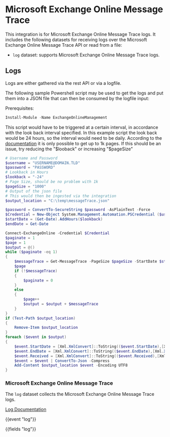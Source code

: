 # Microsoft Exchange Online Message Trace

This integration is for Microsoft Exchange Online Message Trace logs. It includes the following
datasets for receiving logs over the Microsoft Exchange Online Message Trace API or read from a file:

- `log` dataset: supports Microsoft Exchange Online Message Trace logs.

## Logs

Logs are either gathered via the rest API or via a logfile.

The following sample Powershell script may be used to get the logs and put them into a JSON file that can then be
consumed by the logfile input:

Prerequisites:

````powershell
Install-Module -Name ExchangeOnlineManagement
````

This script would have to be triggered at a certain interval, in accordance with the look back interval specified.
In this example script the look back would be 24 hours, so the interval would need to be daily.
According to the
[documentation](https://learn.microsoft.com/en-us/powershell/module/exchange/get-messagetrace?view=exchange-ps)
it is only possible to get up to 1k pages.
If this should be an issue, try reducing the "$looback" or increasing "$pageSize"

```powershell
# Username and Password
$username = "USERNAME@DOMAIN.TLD"
$password = "PASSWORD"
# Lookback in Hours
$lookback = "-24"
# Page Size, should be no problem with 1k
$pageSize = "1000"
# Output of the json file
# This would then be ingested via the integration
$output_location = "C:\temp\messageTrace.json"

$password = ConvertTo-SecureString $password -AsPlainText -Force
$Credential = New-Object System.Management.Automation.PSCredential ($username, $password)
$startDate = (Get-Date).AddHours($lookback)
$endDate = Get-Date

Connect-ExchangeOnline -Credential $Credential
$paginate = 1
$page = 1
$output = @()
while ($paginate -eq 1)
{
    $messageTrace = Get-MessageTrace -PageSize $pageSize -StartDate $startDate -EndDate $endDate -Page $page
    $page
    if (!$messageTrace)
    {
        $paginate = 0
    }
    else
    {
        $page++
        $output = $output + $messageTrace
    }
}
if (Test-Path $output_location)
{
    Remove-Item $output_location
}
foreach ($event in $output)
{
    $event.StartDate = [Xml.XmlConvert]::ToString(($event.StartDate),[Xml.XmlDateTimeSerializationMode]::Utc)
    $event.EndDate = [Xml.XmlConvert]::ToString(($event.EndDate),[Xml.XmlDateTimeSerializationMode]::Utc)
    $event.Received = [Xml.XmlConvert]::ToString(($event.Received),[Xml.XmlDateTimeSerializationMode]::Utc)
    $event = $event | ConvertTo-Json -Compress
    Add-Content $output_location $event -Encoding UTF8
}
```

### Microsoft Exchange Online Message Trace

The `log` dataset collects the Microsoft Exchange Online Message Trace logs.

[Log Documentation](https://docs.microsoft.com/en-us/previous-versions/office/developer/o365-enterprise-developers/jj984335(v=office.15))

{{event "log"}}

{{fields "log"}}